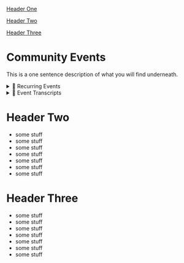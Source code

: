 [Header One](https://github.com/scrf-test/Directory/blob/main/test-toc.md#header-one)

[Header Two](https://github.com/scrf-test/Directory/blob/main/test-toc.md#header-two)

[Header Three](https://github.com/scrf-test/Directory/blob/main/test-toc.md#header-three)

# Community Events
This is a one sentence description of what you will find underneath.
<details>  
  <summary>🎯 Recurring Events</summary> 

  
  ## Weekly Community Calls
  This is something about the community calls.
  [Learn More](https://github.com/smartcontractresearchforum/docs/blob/main/en/content_community_calls.md)
  ## Reading Group
  
</details>

<details>  
  <summary>🎯 Event Transcripts</summary> 

  - Central Bank Digital Currency (CBDC) Panel Transcript
  - Governance Implementation Panel Transcript
  - Governance Theory Panel Transcript
  - Identity and Reputation Panel Transcript
  - Privacy and SNARKS Panel Transcript

</details>

# Header Two
- some stuff
- some stuff
- some stuff
- some stuff
- some stuff
- some stuff
- some stuff

# Header Three
- some stuff
- some stuff
- some stuff
- some stuff
- some stuff
- some stuff
- some stuff
